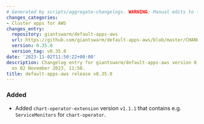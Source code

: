```yaml
---
# Generated by scripts/aggregate-changelogs. WARNING: Manual edits to this files will be overwritten.
changes_categories:
- Cluster apps for AWS
changes_entry:
  repository: giantswarm/default-apps-aws
  url: https://github.com/giantswarm/default-apps-aws/blob/master/CHANGELOG.md#0350---2023-11-02
  version: 0.35.0
  version_tag: v0.35.0
date: '2023-11-02T11:50:22+00:00'
description: Changelog entry for giantswarm/default-apps-aws version 0.35.0, published
  on 02 November 2023, 11:50.
title: default-apps-aws release v0.35.0
---
```


### Added
- Added `chart-operator-extension` version `v1.1.1` that contains e.g. `ServiceMonitors` for `chart-operator`.
